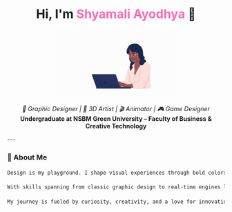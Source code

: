<!-- HEADER WITH IMAGE + TAGLINE -->
<h1 align="center">Hi, I'm <span style="color:#ff69b4">Shyamali Ayodhya</span> 👋</h1>

<p align="center">
  <img src="https://github.com/Ayodhya-Herath/images/blob/main/animated-female-coder-character-402691.gif" width="280" />
</p>

<p align="center">
  <em>🎨 Graphic Designer | 🧩 3D Artist | 🎬 Animator | 🎮 Game Designer</em><br>
  <strong>Undergraduate at NSBM Green University – Faculty of Business & Creative Technology</strong>
</p>
---

### 🧠 About Me

```txt
Design is my playground. I shape visual experiences through bold colors, immersive 3D worlds, motion, and interactivity.

With skills spanning from classic graphic design to real-time engines like Unreal and Unity, I blend aesthetic and technical power.

My journey is fueled by curiosity, creativity, and a love for innovation.
